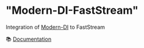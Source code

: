 "Modern-DI-FastStream"
==

Integration of [Modern-DI](https://github.com/modern-python/modern-di) to FastStream

📚 [Documentation](https://modern-di.readthedocs.io)

